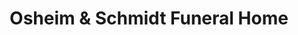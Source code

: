---
title: "Osheim & Schmidt Funeral Home"
url: /rapid-city/osheim-and-schmidt-funeral-home/
shop: funeral directors
---